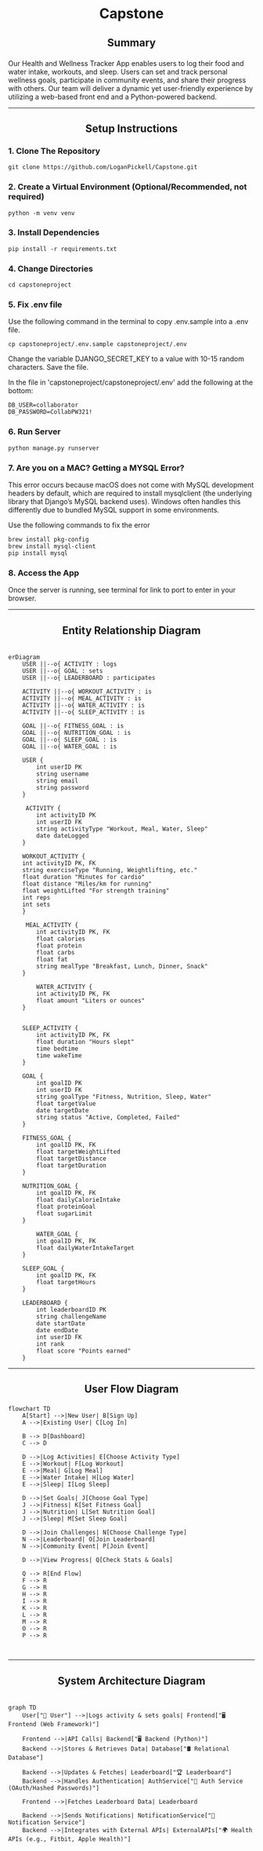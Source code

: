 # <p align="center">Capstone</p>

## <p align="center">Summary</p>
Our Health and Wellness Tracker App enables users to log their food and water intake, workouts, and sleep. 
Users can set and track personal wellness goals, participate in community events, and share their progress with others. 
Our team will deliver a dynamic yet user-friendly experience by utilizing a web-based front end and a Python-powered backend.

---
## <p align="center">Setup Instructions</p>

### 1. Clone The Repository
```
git clone https://github.com/LoganPickell/Capstone.git
```
### 2. Create a Virtual Environment (Optional/Recommended, not required)
```
python -m venv venv
```
### 3. Install Dependencies
```
pip install -r requirements.txt
```
### 4. Change Directories
```
cd capstoneproject
```
### 5. Fix .env file
Use the following command in the terminal to copy .env.sample into a .env file.
```
cp capstoneproject/.env.sample capstoneproject/.env
```
Change the variable DJANGO_SECRET_KEY to a value with 10-15 random characters.
Save the file.

In the file in 'capstoneproject/capstoneproject/.env' add the following at the bottom:
```
DB_USER=collaborator
DB_PASSWORD=CollabPW321!
```

### 6. Run Server
```
python manage.py runserver
```
### 7. Are you on a MAC? Getting a MYSQL Error?
This error occurs because macOS does not come with MySQL development headers by default, which are required to install mysqlclient (the underlying library that Django’s MySQL backend uses).
Windows often handles this differently due to bundled MySQL support in some environments.

Use the following commands to fix the error
```
brew install pkg-config
brew install mysql-client
pip install mysql
```
### 8. Access the App
Once the server is running, see terminal for link to port to enter in your browser.

---


## <p align="center">Entity Relationship Diagram </p>

```mermaid

erDiagram
    USER ||--o{ ACTIVITY : logs
    USER ||--o{ GOAL : sets
    USER ||--o{ LEADERBOARD : participates
    
    ACTIVITY ||--o{ WORKOUT_ACTIVITY : is
    ACTIVITY ||--o{ MEAL_ACTIVITY : is
    ACTIVITY ||--o{ WATER_ACTIVITY : is
    ACTIVITY ||--o{ SLEEP_ACTIVITY : is

    GOAL ||--o{ FITNESS_GOAL : is
    GOAL ||--o{ NUTRITION_GOAL : is
    GOAL ||--o{ SLEEP_GOAL : is
    GOAL ||--o{ WATER_GOAL : is

    USER {
        int userID PK
        string username
        string email
        string password
    }
    
     ACTIVITY {
        int activityID PK
        int userID FK
        string activityType "Workout, Meal, Water, Sleep"
        date dateLogged
    }

    WORKOUT_ACTIVITY {
    int activityID PK, FK
    string exerciseType "Running, Weightlifting, etc."
    float duration "Minutes for cardio"
    float distance "Miles/km for running"
    float weightLifted "For strength training"
    int reps 
    int sets 
    }
    
     MEAL_ACTIVITY {
        int activityID PK, FK
        float calories
        float protein
        float carbs
        float fat
        string mealType "Breakfast, Lunch, Dinner, Snack"
    }
    
        WATER_ACTIVITY {
        int activityID PK, FK
        float amount "Liters or ounces"
    }
    
    
    SLEEP_ACTIVITY {
        int activityID PK, FK
        float duration "Hours slept"
        time bedtime
        time wakeTime
    }
    
    GOAL {
        int goalID PK
        int userID FK
        string goalType "Fitness, Nutrition, Sleep, Water"
        float targetValue
        date targetDate
        string status "Active, Completed, Failed"
    }

    FITNESS_GOAL {
        int goalID PK, FK
        float targetWeightLifted
        float targetDistance
        float targetDuration
    }

    NUTRITION_GOAL {
        int goalID PK, FK
        float dailyCalorieIntake
        float proteinGoal
        float sugarLimit
    }
    
        WATER_GOAL {
        int goalID PK, FK
        float dailyWaterIntakeTarget
    }

    SLEEP_GOAL {
        int goalID PK, FK
        float targetHours
    }

    LEADERBOARD {
        int leaderboardID PK
        string challengeName
        date startDate
        date endDate
        int userID FK
        int rank
        float score "Points earned"
    }

```
---

## <p align="center">User Flow Diagram</p>
```mermaid
flowchart TD
    A[Start] -->|New User| B[Sign Up]
    A -->|Existing User| C[Log In]
    
    B --> D[Dashboard]
    C --> D

    D -->|Log Activities| E[Choose Activity Type]
    E -->|Workout| F[Log Workout]
    E -->|Meal| G[Log Meal]
    E -->|Water Intake| H[Log Water]
    E -->|Sleep| I[Log Sleep]

    D -->|Set Goals| J[Choose Goal Type]
    J -->|Fitness| K[Set Fitness Goal]
    J -->|Nutrition| L[Set Nutrition Goal]
    J -->|Sleep| M[Set Sleep Goal]

    D -->|Join Challenges| N[Choose Challenge Type]
    N -->|Leaderboard| O[Join Leaderboard]
    N -->|Community Event| P[Join Event]

    D -->|View Progress| Q[Check Stats & Goals]
    
    Q --> R[End Flow]
    F --> R
    G --> R
    H --> R
    I --> R
    K --> R
    L --> R
    M --> R
    O --> R
    P --> R



```
---

## <p align="center">System Architecture Diagram</p>

```mermaid

graph TD
    User["👤 User"] -->|Logs activity & sets goals| Frontend["🖥️ Frontend (Web Framework)"]
    
    Frontend -->|API Calls| Backend["🖥️ Backend (Python)"]
    Backend -->|Stores & Retrieves Data| Database["🛢️ Relational Database"]

    Backend -->|Updates & Fetches| Leaderboard["🏆 Leaderboard"]
    Backend -->|Handles Authentication| AuthService["🔐 Auth Service (OAuth/Hashed Passwords)"]

    Frontend -->|Fetches Leaderboard Data| Leaderboard

    Backend -->|Sends Notifications| NotificationService["📢 Notification Service"]
    Backend -->|Integrates with External APIs| ExternalAPIs["🌍 Health APIs (e.g., Fitbit, Apple Health)"]


```